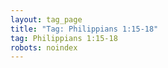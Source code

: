 ```yaml
---
layout: tag_page
title: "Tag: Philippians 1:15-18"
tag: Philippians 1:15-18
robots: noindex
---
```


